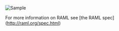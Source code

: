 ![Sample](images/raml.png)

For more information on RAML see [the RAML spec] (http://raml.org/spec.html)